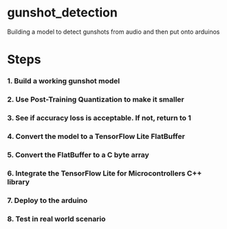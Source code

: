 # gunshot_detection
Building a model to detect gunshots from audio and then put onto arduinos


# Steps
### 1. Build a working gunshot model
### 2. Use Post-Training Quantization to make it smaller
### 3. See if accuracy loss is acceptable. If not, return to 1
### 4. Convert the model to a TensorFlow Lite FlatBuffer
### 5. Convert the FlatBuffer to a C byte array
### 6. Integrate the TensorFlow Lite for Microcontrollers C++ library
### 7. Deploy to the arduino
### 8. Test in real world scenario
